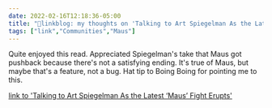 ```yaml
---
date: 2022-02-16T12:18:36-05:00
title: "🔗linkblog: my thoughts on 'Talking to Art Spiegelman As the Latest ‘Maus’ Fight Erupts'"
tags: ["link","Communities","Maus"]
---
```

Quite enjoyed this read. Appreciated Spiegelman's take that Maus got pushback because there's not a satisfying ending. It's true of Maus, but maybe that's a feature, not a bug. Hat tip to Boing Boing for pointing me to this.
 
[link to 'Talking to Art Spiegelman As the Latest ‘Maus’ Fight Erupts'](https://www.vulture.com/article/art-spiegelman-maus-interview.html)
